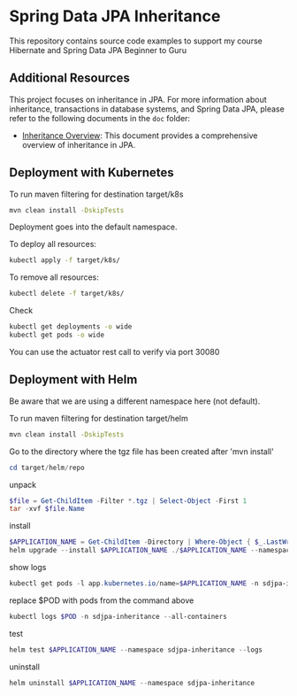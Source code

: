 # Spring Data JPA Inheritance

This repository contains source code examples to support my course Hibernate and Spring Data JPA Beginner to Guru

## Additional Resources

This project focuses on inheritance in JPA. For more information about inheritance, transactions in database systems, and Spring Data JPA, please refer to the following documents in the `doc` folder:

- [Inheritance Overview](doc/InheritanceOverview.pdf): This document provides a comprehensive overview of inheritance in JPA.

## Deployment with Kubernetes

To run maven filtering for destination target/k8s
```bash
mvn clean install -DskipTests 
```

Deployment goes into the default namespace.

To deploy all resources:
```bash
kubectl apply -f target/k8s/
```

To remove all resources:
```bash
kubectl delete -f target/k8s/
```

Check
```bash
kubectl get deployments -o wide
kubectl get pods -o wide
```

You can use the actuator rest call to verify via port 30080

## Deployment with Helm

Be aware that we are using a different namespace here (not default).

To run maven filtering for destination target/helm
```bash
mvn clean install -DskipTests 
```

Go to the directory where the tgz file has been created after 'mvn install'
```powershell
cd target/helm/repo
```

unpack
```powershell
$file = Get-ChildItem -Filter *.tgz | Select-Object -First 1
tar -xvf $file.Name
```

install
```powershell
$APPLICATION_NAME = Get-ChildItem -Directory | Where-Object { $_.LastWriteTime -ge $file.LastWriteTime } | Select-Object -ExpandProperty Name
helm upgrade --install $APPLICATION_NAME ./$APPLICATION_NAME --namespace sdjpa-inheritance --create-namespace --wait --timeout 5m --debug --render-subchart-notes
```

show logs
```powershell
kubectl get pods -l app.kubernetes.io/name=$APPLICATION_NAME -n sdjpa-inheritance
```
replace $POD with pods from the command above
```powershell
kubectl logs $POD -n sdjpa-inheritance --all-containers
```

test
```powershell
helm test $APPLICATION_NAME --namespace sdjpa-inheritance --logs
```

uninstall
```powershell
helm uninstall $APPLICATION_NAME --namespace sdjpa-inheritance
```